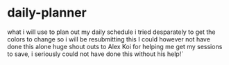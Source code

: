 # daily-planner
what i will use to plan out my daily schedule
i tried desparately to get the colors to change so i will be resubmitting this
I could however not have done this alone huge shout outs to Alex Koi for helping me get my sessions to save, i seriously could not have done this without his help!`
